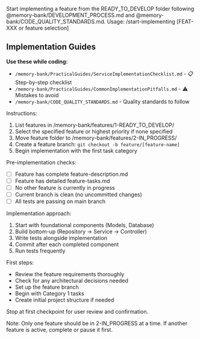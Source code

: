 Start implementing a feature from the READY_TO_DEVELOP folder following @memory-bank/DEVELOPMENT_PROCESS.md and @memory-bank/CODE_QUALITY_STANDARDS.md.
Usage: /start-implementing [FEAT-XXX or feature selection]

## Implementation Guides

**Use these while coding:**
- `/memory-bank/PracticalGuides/ServiceImplementationChecklist.md` - 📋 Step-by-step checklist
- `/memory-bank/PracticalGuides/CommonImplementationPitfalls.md` - ⚠️ Mistakes to avoid
- `/memory-bank/CODE_QUALITY_STANDARDS.md` - Quality standards to follow

Instructions:
1. List features in /memory-bank/features/1-READY_TO_DEVELOP/
2. Select the specified feature or highest priority if none specified
3. Move feature folder to /memory-bank/features/2-IN_PROGRESS/
4. Create a feature branch: `git checkout -b feature/[feature-name]`
5. Begin implementation with the first task category

Pre-implementation checks:
- [ ] Feature has complete feature-description.md
- [ ] Feature has detailed feature-tasks.md
- [ ] No other feature is currently in progress
- [ ] Current branch is clean (no uncommitted changes)
- [ ] All tests are passing on main branch

Implementation approach:
1. Start with foundational components (Models, Database)
2. Build bottom-up (Repository → Service → Controller)
3. Write tests alongside implementation
4. Commit after each completed component
5. Run tests frequently

First steps:
- Review the feature requirements thoroughly
- Check for any architectural decisions needed
- Set up the feature branch
- Begin with Category 1 tasks
- Create initial project structure if needed

Stop at first checkpoint for user review and confirmation.

Note: Only one feature should be in 2-IN_PROGRESS at a time. If another feature is active, complete or pause it first.